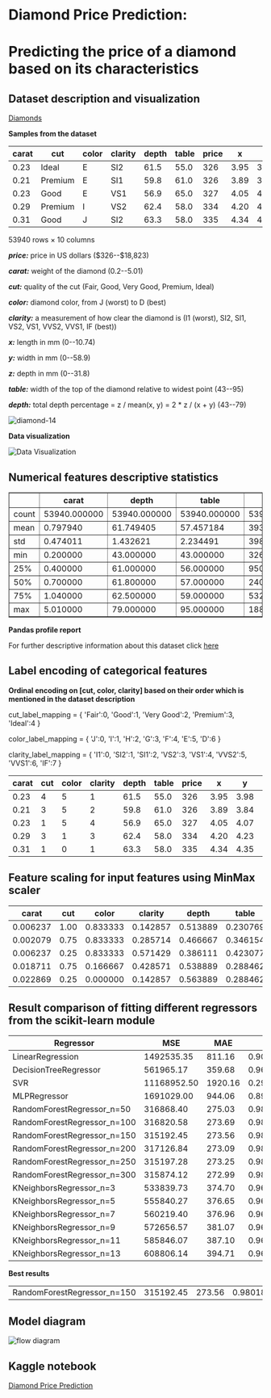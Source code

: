 # Diamond Price Prediction: 
# Predicting the price of a diamond based on its characteristics

## Dataset description and visualization

[Diamonds](https://www.kaggle.com/datasets/shivam2503/diamonds/)

 **Samples from the dataset**
 
<table>
  <thead>
    <tr>
      <th>carat</th>
      <th>cut</th>
      <th>color</th>
      <th>clarity</th>
      <th>depth</th>
      <th>table</th>
      <th>price</th>
      <th>x</th>
      <th>y</th>
      <th>z</th>
    </tr>
  </thead>
  <tbody>
    <tr>
      <td>0.23</td>
      <td>Ideal</td>
      <td>E</td>
      <td>SI2</td>
      <td>61.5</td>
      <td>55.0</td>
      <td>326</td>
      <td>3.95</td>
      <td>3.98</td>
      <td>2.43</td>
    </tr>
    <tr>
      <td>0.21</td>
      <td>Premium</td>
      <td>E</td>
      <td>SI1</td>
      <td>59.8</td>
      <td>61.0</td>
      <td>326</td>
      <td>3.89</td>
      <td>3.84</td>
      <td>2.31</td>
    </tr>
    <tr>
      <td>0.23</td>
      <td>Good</td>
      <td>E</td>
      <td>VS1</td>
      <td>56.9</td>
      <td>65.0</td>
      <td>327</td>
      <td>4.05</td>
      <td>4.07</td>
      <td>2.31</td>
    </tr>
    <tr>
      <td>0.29</td>
      <td>Premium</td>
      <td>I</td>
      <td>VS2</td>
      <td>62.4</td>
      <td>58.0</td>
      <td>334</td>
      <td>4.20</td>
      <td>4.23</td>
      <td>2.63</td>
    </tr>
    <tr>
      <td>0.31</td>
      <td>Good</td>
      <td>J</td>
      <td>SI2</td>
      <td>63.3</td>
      <td>58.0</td>
      <td>335</td>
      <td>4.34</td>
      <td>4.35</td>
      <td>2.75</td>
    </tr>
  </tbody>
</table>

53940 rows × 10 columns

***price:*** price in US dollars (\$326--\$18,823)

***carat:*** weight of the diamond (0.2--5.01)

***cut:*** quality of the cut (Fair, Good, Very Good, Premium, Ideal)

***color:*** diamond color, from J (worst) to D (best)

***clarity:*** a measurement of how clear the diamond is (I1 (worst), SI2, SI1, VS2, VS1, VVS2, VVS1, IF (best))

***x:*** length in mm (0--10.74)

***y:*** width in mm (0--58.9)

***z:*** depth in mm (0--31.8)

***table:*** width of the top of the diamond relative to widest point (43--95)

***depth:*** total depth percentage = z / mean(x, y) = 2 * z / (x + y)  (43--79)

![diamond-14](https://github.com/mohdakrory/Machine-Learning-Practice/assets/67663339/6adc78fa-b160-4d7f-a156-024531782d11)

**Data visualization**

![Data Visualization](https://github.com/mohdakrory/Machine-Learning-Practice/assets/67663339/6038175a-32cf-456a-9a46-49c019fe5170)

## Numerical features descriptive statistics

<table border="1">
  <tr>
    <th></th>
    <th>carat</th>
    <th>depth</th>
    <th>table</th>
    <th>price</th>
    <th>x</th>
    <th>y</th>
    <th>z</th>
  </tr>
  <tr>
    <td>count</td>
    <td>53940.000000</td>
    <td>53940.000000</td>
    <td>53940.000000</td>
    <td>53940.000000</td>
    <td>53940.000000</td>
    <td>53940.000000</td>
    <td>53940.000000</td>
  </tr>
  <tr>
    <td>mean</td>
    <td>0.797940</td>
    <td>61.749405</td>
    <td>57.457184</td>
    <td>3932.799722</td>
    <td>5.731157</td>
    <td>5.734526</td>
    <td>3.538734</td>
  </tr>
  <tr>
    <td>std</td>
    <td>0.474011</td>
    <td>1.432621</td>
    <td>2.234491</td>
    <td>3989.439738</td>
    <td>1.121761</td>
    <td>1.142135</td>
    <td>0.705699</td>
  </tr>
  <tr>
    <td>min</td>
    <td>0.200000</td>
    <td>43.000000</td>
    <td>43.000000</td>
    <td>326.000000</td>
    <td>0.000000</td>
    <td>0.000000</td>
    <td>0.000000</td>
  </tr>
  <tr>
    <td>25%</td>
    <td>0.400000</td>
    <td>61.000000</td>
    <td>56.000000</td>
    <td>950.000000</td>
    <td>4.710000</td>
    <td>4.720000</td>
    <td>2.910000</td>
  </tr>
  <tr>
    <td>50%</td>
    <td>0.700000</td>
    <td>61.800000</td>
    <td>57.000000</td>
    <td>2401.000000</td>
    <td>5.700000</td>
    <td>5.710000</td>
    <td>3.530000</td>
  </tr>
  <tr>
    <td>75%</td>
    <td>1.040000</td>
    <td>62.500000</td>
    <td>59.000000</td>
    <td>5324.250000</td>
    <td>6.540000</td>
    <td>6.540000</td>
    <td>4.040000</td>
  </tr>
  <tr>
    <td>max</td>
    <td>5.010000</td>
    <td>79.000000</td>
    <td>95.000000</td>
    <td>18823.000000</td>
    <td>10.740000</td>
    <td>58.900000</td>
    <td>31.800000</td>
  </tr>
</table>

**Pandas profile report**

For further descriptive information about this dataset click [here](diamond-price-prediction.tiiny.site)

## Label encoding of categorical features 

**Ordinal encoding on [cut, color, clarity] based on their order which is mentioned in the dataset description**

cut_label_mapping = {
   'Fair':0, 'Good':1, 'Very Good':2, 'Premium':3, 'Ideal':4
}

color_label_mapping = {
    'J':0, 'I':1, 'H':2, 'G':3, 'F':4, 'E':5, 'D':6
}

clarity_label_mapping = {
    'I1':0, 'SI2':1, 'SI1':2, 'VS2':3, 'VS1':4, 'VVS2':5, 'VVS1':6, 'IF':7
}

<table>
  <thead>
    <tr>
      <th>carat</th>
      <th>cut</th>
      <th>color</th>
      <th>clarity</th>
      <th>depth</th>
      <th>table</th>
      <th>price</th>
      <th>x</th>
      <th>y</th>
      <th>z</th>
    </tr>
  </thead>
  <tbody>
    <tr>
      <td>0.23</td>
      <td>4</td>
      <td>5</td>
      <td>1</td>
      <td>61.5</td>
      <td>55.0</td>
      <td>326</td>
      <td>3.95</td>
      <td>3.98</td>
      <td>2.43</td>
    </tr>
    <tr>
      <td>0.21</td>
      <td>3</td>
      <td>5</td>
      <td>2</td>
      <td>59.8</td>
      <td>61.0</td>
      <td>326</td>
      <td>3.89</td>
      <td>3.84</td>
      <td>2.31</td>
    </tr>
    <tr>
      <td>0.23</td>
      <td>1</td>
      <td>5</td>
      <td>4</td>
      <td>56.9</td>
      <td>65.0</td>
      <td>327</td>
      <td>4.05</td>
      <td>4.07</td>
      <td>2.31</td>
    </tr>
    <tr>
      <td>0.29</td>
      <td>3</td>
      <td>1</td>
      <td>3</td>
      <td>62.4</td>
      <td>58.0</td>
      <td>334</td>
      <td>4.20</td>
      <td>4.23</td>
      <td>2.63</td>
    </tr>
    <tr>
      <td>0.31</td>
      <td>1</td>
      <td>0</td>
      <td>1</td>
      <td>63.3</td>
      <td>58.0</td>
      <td>335</td>
      <td>4.34</td>
      <td>4.35</td>
      <td>2.75</td>
    </tr>
  </tbody>
</table>

## Feature scaling for input features using MinMax scaler

<table>
  <thead>
    <tr>
      <th>carat</th>
      <th>cut</th>
      <th>color</th>
      <th>clarity</th>
      <th>depth</th>
      <th>table</th>
      <th>x</th>
      <th>y</th>
      <th>z</th>
    </tr>
  </thead>
  <tbody>
    <tr>
      <td>0.006237</td>
      <td>1.00</td>
      <td>0.833333</td>
      <td>0.142857</td>
      <td>0.513889</td>
      <td>0.230769</td>
      <td>0.367784</td>
      <td>0.067572</td>
      <td>0.076415</td>
    </tr>
    <tr>
      <td>0.002079</td>
      <td>0.75</td>
      <td>0.833333</td>
      <td>0.285714</td>
      <td>0.466667</td>
      <td>0.346154</td>
      <td>0.362197</td>
      <td>0.065195</td>
      <td>0.072642</td>
    </tr>
    <tr>
      <td>0.006237</td>
      <td>0.25</td>
      <td>0.833333</td>
      <td>0.571429</td>
      <td>0.386111</td>
      <td>0.423077</td>
      <td>0.377095</td>
      <td>0.069100</td>
      <td>0.072642</td>
    </tr>
    <tr>
      <td>0.018711</td>
      <td>0.75</td>
      <td>0.166667</td>
      <td>0.428571</td>
      <td>0.538889</td>
      <td>0.288462</td>
      <td>0.391061</td>
      <td>0.071817</td>
      <td>0.082704</td>
    </tr>
    <tr>
      <td>0.022869</td>
      <td>0.25</td>
      <td>0.000000</td>
      <td>0.142857</td>
      <td>0.563889</td>
      <td>0.288462</td>
      <td>0.404097</td>
      <td>0.073854</td>
      <td>0.086478</td>
    </tr>
  </tbody>
</table>

## Result comparison of fitting different regressors from the scikit-learn module

<table>
  <thead>
    <tr>
      <th>Regressor</th>
      <th>MSE</th>
      <th>MAE</th>
      <th>R2</th>
    </tr>
  </thead>
  <tbody>
    <tr>
      <td>LinearRegression</td>
      <td>1492535.35</td>
      <td>811.16</td>
      <td>0.906150</td>
    </tr>
    <tr>
      <td>DecisionTreeRegressor</td>
      <td>561965.17</td>
      <td>359.68</td>
      <td>0.964664</td>
    </tr>
    <tr>
      <td>SVR</td>
      <td>11168952.50</td>
      <td>1920.16</td>
      <td>0.297698</td>
    </tr>
    <tr>
      <td>MLPRegressor</td>
      <td>1691029.00</td>
      <td>944.06</td>
      <td>0.893668</td>
    </tr>
    <tr>
      <td>RandomForestRegressor_n=50</td>
      <td>316868.40</td>
      <td>275.03</td>
      <td>0.980075</td>
    </tr>
    <tr>
      <td>RandomForestRegressor_n=100</td>
      <td>316820.58</td>
      <td>273.69</td>
      <td>0.980078</td>
    </tr>
    <tr>
      <td >RandomForestRegressor_n=150</td>
      <td>315192.45</td>
      <td>273.56</td>
      <td>0.980181</td>
    </tr>
    <tr>
      <td>RandomForestRegressor_n=200</td>
      <td>317126.84</td>
      <td>273.09</td>
      <td>0.980059</td>
    </tr>
    <tr>
      <td>RandomForestRegressor_n=250</td>
      <td>315197.28</td>
      <td>273.25</td>
      <td>0.980180</td>
    </tr>
    <tr>
      <td>RandomForestRegressor_n=300</td>
      <td>315874.12</td>
      <td>272.99</td>
      <td>0.980138</td>
    </tr>
    <tr>
      <td>KNeighborsRegressor_n=3</td>
      <td>533839.73</td>
      <td>374.70</td>
      <td>0.966432</td>
    </tr>
    <tr>
      <td>KNeighborsRegressor_n=5</td>
      <td>555840.27</td>
      <td>376.65</td>
      <td>0.965049</td>
    </tr>
    <tr>
      <td>KNeighborsRegressor_n=7</td>
      <td>560219.40</td>
      <td>376.96</td>
      <td>0.964773</td>
    </tr>
    <tr>
      <td>KNeighborsRegressor_n=9</td>
      <td>572656.57</td>
      <td>381.07</td>
      <td>0.963991</td>
    </tr>
    <tr>
      <td>KNeighborsRegressor_n=11</td>
      <td>585846.07</td>
      <td>387.10</td>
      <td>0.963162</td>
    </tr>
    <tr>
      <td>KNeighborsRegressor_n=13</td>
      <td>608806.14</td>
      <td>394.71</td>
      <td>0.961718</td>
    </tr>
  </tbody>
</table>



**Best results**
<table>
<tr>
      <td>RandomForestRegressor_n=150</td>
      <td>315192.45</td>
      <td>273.56</td>
      <td>0.980181</td>
    </tr>
</table>

## Model diagram

![flow diagram](https://github.com/mohdakrory/Machine-Learning-Practice/assets/67663339/7308a442-269d-4881-a198-a752769a7368)

## Kaggle notebook

[Diamond Price Prediction](https://www.kaggle.com/code/mohamedeldakrory8/diamond-price-prediction)
